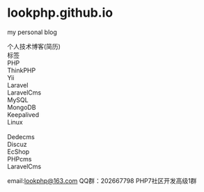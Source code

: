 # lookphp.github.io
my personal blog

个人技术博客(简历)<br/>
标签<br/>
PHP<br/>
ThinkPHP<br/>
Yii<br/>
Laravel<br/>
LaravelCms<br/>
MySQL<br/>
MongoDB<br>
Keepalived<br/>
Linux<br/><br/>
Dedecms<br/>
Discuz<br/>
EcShop<br/>
PHPcms<br/>
LaravelCms  



email:lookphp@163.com
QQ群：202667798 PHP7社区开发高级1群 


